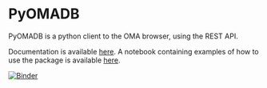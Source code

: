# PyOMADB

PyOMADB is a python client to the OMA browser, using the REST API.

Documentation is available <a href="http://dessimozlab.github.io/pyomadb/build/html/">here</a>. A notebook containing examples of how to use the package is available <a href="https://github.com/DessimozLab/pyomadb/blob/master/examples/pyomadb-examples.ipynb">here</a>.

[![Binder](https://mybinder.org/badge_logo.svg)](https://mybinder.org/v2/gh/DessimozLab/pyomadb/master?filepath=examples%2Fpyomadb-examples.ipynb)
